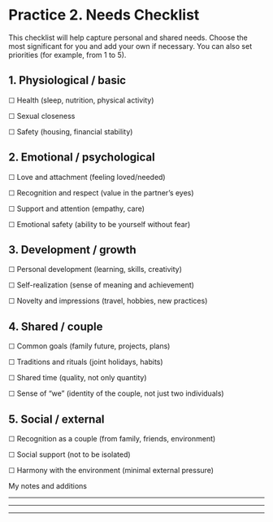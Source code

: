 # Practice 2. Needs Checklist

This checklist will help capture personal and shared needs. Choose the most significant for you and add your own if necessary. You can also set priorities (for example, from 1 to 5).

## 1. Physiological / basic

☐ Health (sleep, nutrition, physical activity)

☐ Sexual closeness

☐ Safety (housing, financial stability)

## 2. Emotional / psychological

☐ Love and attachment (feeling loved/needed)

☐ Recognition and respect (value in the partner’s eyes)

☐ Support and attention (empathy, care)

☐ Emotional safety (ability to be yourself without fear)

## 3. Development / growth

☐ Personal development (learning, skills, creativity)

☐ Self-realization (sense of meaning and achievement)

☐ Novelty and impressions (travel, hobbies, new practices)

## 4. Shared / couple

☐ Common goals (family future, projects, plans)

☐ Traditions and rituals (joint holidays, habits)

☐ Shared time (quality, not only quantity)

☐ Sense of “we” (identity of the couple, not just two individuals)

## 5. Social / external

☐ Recognition as a couple (from family, friends, environment)

☐ Social support (not to be isolated)

☐ Harmony with the environment (minimal external pressure)

My notes and additions
____________________________________________________________
____________________________________________________________
____________________________________________________________
